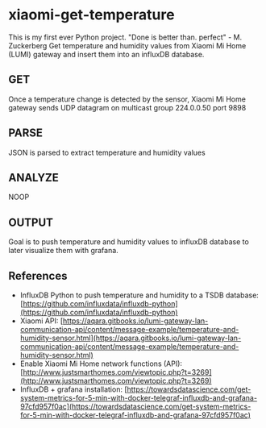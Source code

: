 # xiaomi-get-temperature
This is my first ever Python project. "Done is better than. perfect" - M. Zuckerberg
Get temperature and humidity values from Xiaomi Mi Home (LUMI) gateway and insert them into an influxDB database.

## GET
Once a temperature change is detected by the sensor, Xiaomi Mi Home gateway sends UDP datagram on multicast group 224.0.0.50 port 9898

## PARSE
JSON is parsed to extract temperature and humidity values

## ANALYZE
NOOP

## OUTPUT
Goal is to push temperature and humidity values to influxDB database to later visualize them with grafana.

## References
- InfluxDB Python to push temperature and humidity to a TSDB database: [https://github.com/influxdata/influxdb-python](https://github.com/influxdata/influxdb-python)
- Xiaomi API: [https://aqara.gitbooks.io/lumi-gateway-lan-communication-api/content/message-example/temperature-and-humidity-sensor.html](https://aqara.gitbooks.io/lumi-gateway-lan-communication-api/content/message-example/temperature-and-humidity-sensor.html)
- Enable Xiaomi Mi Home network functions (API): [http://www.justsmarthomes.com/viewtopic.php?t=3269](http://www.justsmarthomes.com/viewtopic.php?t=3269)
- InfluxDB + grafana installation: [https://towardsdatascience.com/get-system-metrics-for-5-min-with-docker-telegraf-influxdb-and-grafana-97cfd957f0ac](https://towardsdatascience.com/get-system-metrics-for-5-min-with-docker-telegraf-influxdb-and-grafana-97cfd957f0ac)

